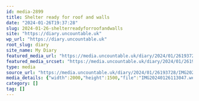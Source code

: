 ```yaml
---
id: media-2899
title: Shelter ready for roof and walls
date: "2024-01-26T19:37:28"
slug: 2024-01-26-shelterreadyforroofandwalls
site: "https://diary.uncountable.uk"
wp_url: "https://diary.uncountable.uk"
root_slug: diary
site_name: My Diary
featured_media_url: "https://media.uncountable.uk/diary/2024/01/26193728/IMG20240126113047.webp"
featured_media_srcset: "https://media.uncountable.uk/diary/2024/01/26193728/IMG20240126113047-300x225.webp 300w, https://media.uncountable.uk/diary/2024/01/26193728/IMG20240126113047-1024x768.webp 1024w, https://media.uncountable.uk/diary/2024/01/26193728/IMG20240126113047-150x150.webp 150w, https://media.uncountable.uk/diary/2024/01/26193728/IMG20240126113047-640x480.webp 640w, https://media.uncountable.uk/diary/2024/01/26193728/IMG20240126113047.webp 2000w"
type: media
source_url: "https://media.uncountable.uk/diary/2024/01/26193728/IMG20240126113047.webp"
media_details: {"width":2000,"height":1500,"file":"IMG20240126113047.webp","filesize":191040,"sizes":{"medium":{"file":"IMG20240126113047-300x225.webp","width":300,"height":225,"filesize":23910,"mime_type":"image/webp","source_url":"https://media.uncountable.uk/diary/2024/01/26193728/IMG20240126113047-300x225.webp"},"large":{"file":"IMG20240126113047-1024x768.webp","width":1024,"height":768,"filesize":234570,"mime_type":"image/webp","source_url":"https://media.uncountable.uk/diary/2024/01/26193728/IMG20240126113047-1024x768.webp"},"thumbnail":{"file":"IMG20240126113047-150x150.webp","width":150,"height":150,"filesize":9302,"mime_type":"image/webp","source_url":"https://media.uncountable.uk/diary/2024/01/26193728/IMG20240126113047-150x150.webp"},"mobwidth":{"file":"IMG20240126113047-640x480.webp","width":640,"height":480,"filesize":98336,"mime_type":"image/webp","source_url":"https://media.uncountable.uk/diary/2024/01/26193728/IMG20240126113047-640x480.webp"},"full":{"file":"IMG20240126113047.webp","width":2000,"height":1500,"mime_type":"image/webp","source_url":"https://media.uncountable.uk/diary/2024/01/26193728/IMG20240126113047.webp"}},"image_meta":{"aperture":"0","credit":"","camera":"","caption":"","created_timestamp":"0","copyright":"","focal_length":"0","iso":"0","shutter_speed":"0","title":"","orientation":"0","keywords":[]}}
category: []
tag: []
---
```


